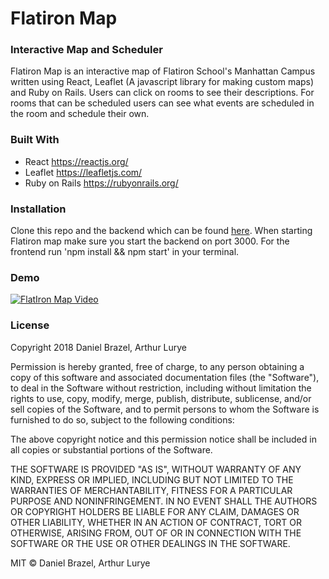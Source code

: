# Flatiron Map
### Interactive Map and Scheduler
Flatiron Map is an interactive map of Flatiron School's Manhattan Campus written using React, Leaflet (A javascript library for making custom maps) and Ruby on Rails. Users can click on rooms to see their descriptions. For rooms that can be scheduled users can see what events are scheduled in the room and schedule their own.

### Built With
- React https://reactjs.org/
- Leaflet https://leafletjs.com/
- Ruby on Rails https://rubyonrails.org/

### Installation
Clone this repo and the backend which can be found [here](https://github.com/ahkian/flatiron-map-backend). When starting Flatiron map make sure you start the backend on port 3000. For the frontend run 'npm install && npm start' in your terminal.

### Demo
[![FlatIron Map Video](https://img.youtube.com/vi/oAhP92aJUB0/0.jpg)](https://youtu.be/oAhP92aJUB0)

### License
Copyright 2018 Daniel Brazel, Arthur Lurye

Permission is hereby granted, free of charge, to any person obtaining a copy of this software and associated documentation files (the "Software"), to deal in the Software without restriction, including without limitation the rights to use, copy, modify, merge, publish, distribute, sublicense, and/or sell copies of the Software, and to permit persons to whom the Software is furnished to do so, subject to the following conditions:

The above copyright notice and this permission notice shall be included in all copies or substantial portions of the Software.

THE SOFTWARE IS PROVIDED "AS IS", WITHOUT WARRANTY OF ANY KIND, EXPRESS OR IMPLIED, INCLUDING BUT NOT LIMITED TO THE WARRANTIES OF MERCHANTABILITY, FITNESS FOR A PARTICULAR PURPOSE AND NONINFRINGEMENT. IN NO EVENT SHALL THE AUTHORS OR COPYRIGHT HOLDERS BE LIABLE FOR ANY CLAIM, DAMAGES OR OTHER LIABILITY, WHETHER IN AN ACTION OF CONTRACT, TORT OR OTHERWISE, ARISING FROM, OUT OF OR IN CONNECTION WITH THE SOFTWARE OR THE USE OR OTHER DEALINGS IN THE SOFTWARE.

MIT © Daniel Brazel,  Arthur Lurye
